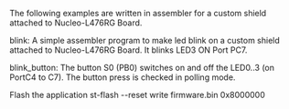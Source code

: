 The following examples are written in assembler for a custom shield attached to Nucleo-L476RG Board.

blink:
A simple assembler program to make led blink on a custom shield attached to Nucleo-L476RG Board. It blinks LED3 ON Port PC7.

blink_button:
The button S0 (PB0) switches on and off the LED0..3 (on PortC4 to C7). The button press is checked in polling mode.

Flash the application
st-flash --reset write firmware.bin 0x8000000